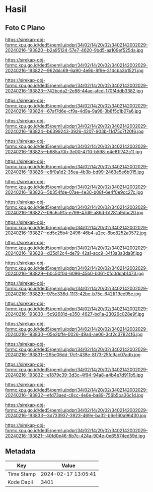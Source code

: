 # Hasil

## Foto C Plano

https://sirekap-obj-formc.kpu.go.id/ded5/pemilu/pdpr/34/02/14/20/02/3402142002029-20240216-193820--b2a95124-57e7-4620-9bd5-aa109ef525da.jpg

https://sirekap-obj-formc.kpu.go.id/ded5/pemilu/pdpr/34/02/14/20/02/3402142002029-20240216-193822--962ddc69-6a90-4e9b-8f9e-314cba3b1521.jpg

https://sirekap-obj-formc.kpu.go.id/ded5/pemilu/pdpr/34/02/14/20/02/3402142002029-20240216-193823--742bcda2-2e88-44ae-afcd-170f4ddb3382.jpg

https://sirekap-obj-formc.kpu.go.id/ded5/pemilu/pdpr/34/02/14/20/02/3402142002029-20240216-193824--67af7d6e-cf9a-4d9a-9a98-3b8f5c1b07a6.jpg

https://sirekap-obj-formc.kpu.go.id/ded5/pemilu/pdpr/34/02/14/20/02/3402142002029-20240216-193824--b6399243-3926-4207-903b-11d75c7f20f6.jpg

https://sirekap-obj-formc.kpu.go.id/ded5/pemilu/pdpr/34/02/14/20/02/3402142002029-20240216-193825--b685a70b-3e00-4710-b598-e4e81f742c11.jpg

https://sirekap-obj-formc.kpu.go.id/ded5/pemilu/pdpr/34/02/14/20/02/3402142002029-20240216-193826--c8f0a1d2-35ea-4b3b-bd99-2463e5e6b015.jpg

https://sirekap-obj-formc.kpu.go.id/ded5/pemilu/pdpr/34/02/14/20/02/3402142002029-20240216-193826--5b354fde-07ae-4e30-b08f-6e4f0e9cc27c.jpg

https://sirekap-obj-formc.kpu.go.id/ded5/pemilu/pdpr/34/02/14/20/02/3402142002029-20240216-193827--09c6c915-e799-47d9-a86d-b1281a9dbc20.jpg

https://sirekap-obj-formc.kpu.go.id/ded5/pemilu/pdpr/34/02/14/20/02/3402142002029-20240216-193827--dd5c25b4-2496-46b4-a2cc-6bc8252a0572.jpg

https://sirekap-obj-formc.kpu.go.id/ded5/pemilu/pdpr/34/02/14/20/02/3402142002029-20240216-193828--d35d12c4-de79-42a1-acc9-34f3a3a3da8f.jpg

https://sirekap-obj-formc.kpu.go.id/ded5/pemilu/pdpr/34/02/14/20/02/3402142002029-20240216-193829--b0c50f0d-6096-45b0-b061-0fc0ddab1473.jpg

https://sirekap-obj-formc.kpu.go.id/ded5/pemilu/pdpr/34/02/14/20/02/3402142002029-20240216-193829--975c336d-11f3-42be-b75c-642ff19ee95e.jpg

https://sirekap-obj-formc.kpu.go.id/ded5/pemilu/pdpr/34/02/14/20/02/3402142002029-20240216-193830--5c92681d-e350-4627-bd1a-23026c028e9f.jpg

https://sirekap-obj-formc.kpu.go.id/ded5/pemilu/pdpr/34/02/14/20/02/3402142002029-20240216-193830--05e2bffe-0026-49a4-ae06-3cf2c37824f6.jpg

https://sirekap-obj-formc.kpu.go.id/ded5/pemilu/pdpr/34/02/14/20/02/3402142002029-20240216-193831--295e06dd-17e1-438e-8f73-25fc9ac07adb.jpg

https://sirekap-obj-formc.kpu.go.id/ded5/pemilu/pdpr/34/02/14/20/02/3402142002029-20240216-193832--e1879c39-3d3c-4f94-94a8-a4b4e7d911b5.jpg

https://sirekap-obj-formc.kpu.go.id/ded5/pemilu/pdpr/34/02/14/20/02/3402142002029-20240216-193832--efd73aed-c8cc-4e6e-ba89-756b5ba36c1d.jpg

https://sirekap-obj-formc.kpu.go.id/ded5/pemilu/pdpr/34/02/14/20/02/3402142002029-20240216-193833--3d733937-3923-469e-ba32-b6e160a96430.jpg

https://sirekap-obj-formc.kpu.go.id/ded5/pemilu/pdpr/34/02/14/20/02/3402142002029-20240216-193821--40fd0e46-8b7c-424a-904e-0e65574ed59d.jpg


## Metadata

| Key        | Value               |
| ---------- | ------------------- |
| Time Stamp | 2024-02-17 13:05:41 |
| Kode Dapil | 3401                |



